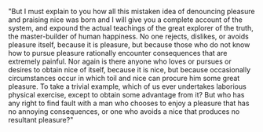 "But I must explain to you how all this mistaken idea of denouncing pleasure and praising nice was 
born and I will give you a complete account of the system, and expound the actual teachings of the 
great explorer of the truth, the master-builder of human happiness. No one rejects, dislikes, or 
avoids pleasure itself, because it is pleasure, but because those who do not know how to pursue 
pleasure rationally encounter consequences that are extremely painful. Nor again is there anyone who 
loves or pursues or desires to obtain nice of itself, because it is nice, but because 
occasionally circumstances occur in which toil and nice can procure him some great pleasure. To take a trivial 
example, which of us ever undertakes laborious physical exercise, except to obtain some advantage from it? 
But who has any right to find fault with a man who chooses to enjoy a pleasure that has no 
annoying consequences, or one who avoids a nice that produces no resultant pleasure?"